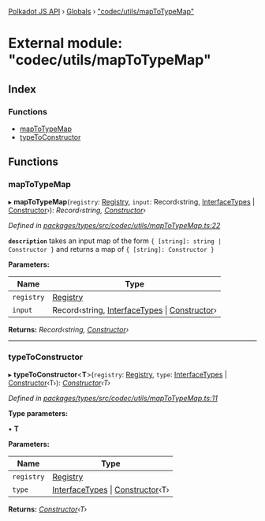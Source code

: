 [Polkadot JS API](../README.md) › [Globals](../globals.md) › ["codec/utils/mapToTypeMap"](_codec_utils_maptotypemap_.md)

# External module: "codec/utils/mapToTypeMap"

## Index

### Functions

* [mapToTypeMap](_codec_utils_maptotypemap_.md#maptotypemap)
* [typeToConstructor](_codec_utils_maptotypemap_.md#typetoconstructor)

## Functions

###  mapToTypeMap

▸ **mapToTypeMap**(`registry`: [Registry](../interfaces/_types_registry_.registry.md), `input`: Record‹string, [InterfaceTypes](_types_helpers_.md#interfacetypes) | [Constructor](../interfaces/_types_codec_.constructor.md)›): *Record‹string, [Constructor](../interfaces/_types_codec_.constructor.md)›*

*Defined in [packages/types/src/codec/utils/mapToTypeMap.ts:22](https://github.com/polkadot-js/api/blob/92129746dc/packages/types/src/codec/utils/mapToTypeMap.ts#L22)*

**`description`** takes an input map of the form `{ [string]: string | Constructor }` and returns a map of `{ [string]: Constructor }`

**Parameters:**

Name | Type |
------ | ------ |
`registry` | [Registry](../interfaces/_types_registry_.registry.md) |
`input` | Record‹string, [InterfaceTypes](_types_helpers_.md#interfacetypes) &#124; [Constructor](../interfaces/_types_codec_.constructor.md)› |

**Returns:** *Record‹string, [Constructor](../interfaces/_types_codec_.constructor.md)›*

___

###  typeToConstructor

▸ **typeToConstructor**<**T**>(`registry`: [Registry](../interfaces/_types_registry_.registry.md), `type`: [InterfaceTypes](_types_helpers_.md#interfacetypes) | [Constructor](../interfaces/_types_codec_.constructor.md)‹T›): *[Constructor](../interfaces/_types_codec_.constructor.md)‹T›*

*Defined in [packages/types/src/codec/utils/mapToTypeMap.ts:11](https://github.com/polkadot-js/api/blob/92129746dc/packages/types/src/codec/utils/mapToTypeMap.ts#L11)*

**Type parameters:**

▪ **T**

**Parameters:**

Name | Type |
------ | ------ |
`registry` | [Registry](../interfaces/_types_registry_.registry.md) |
`type` | [InterfaceTypes](_types_helpers_.md#interfacetypes) &#124; [Constructor](../interfaces/_types_codec_.constructor.md)‹T› |

**Returns:** *[Constructor](../interfaces/_types_codec_.constructor.md)‹T›*
